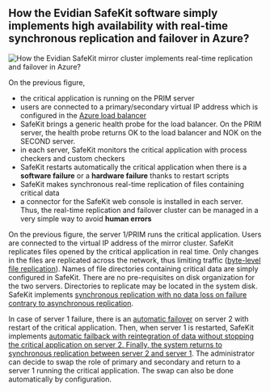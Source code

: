 ## <a name="step1"></a>How the Evidian SafeKit software simply implements high availability with real-time synchronous replication and failover in Azure?

![How the Evidian SafeKit mirror cluster implements real-time replication and failover in Azure?](https://www.evidian.com/safekit/images/azure-block-level-file-level-software-data-replication-mirror-cluster.png)

On the previous figure,

*   the critical application is running on the PRIM server
*   users are connected to a primary/secondary virtual IP address which is configured in the [Azure load balancer](https://docs.microsoft.com/en-us/azure/load-balancer/)
*   SafeKit brings a generic health probe for the load balancer. On the PRIM server, the health probe returns OK to the load balancer and NOK on the SECOND server.
*   in each server, SafeKit monitors the critical application with process checkers and custom checkers
*   SafeKit restarts automatically the critical application when there is a **software failure** or a **hardware failure** thanks to restart scripts
*   SafeKit makes synchronous real-time replication of files containing critical data
*   a connector for the SafeKit web console is installed in each server. Thus, the real-time replication and failover cluster can be managed in a very simple way to avoid **human errors**

On the previous figure, the server 1/PRIM runs the critical application. Users are connected to the virtual IP address of the mirror cluster. SafeKit replicates files opened by the critical application in real time. Only changes in the files are replicated across the network, thus limiting traffic ([byte-level file replication](https://www.evidian.com/products/high-availability-software-for-application-clustering/file-replication-byte-level-with-failover-mirror-cluster/)). Names of file directories containing critical data are simply configured in SafeKit. There are no pre-requisites on disk organization for the two servers. Directories to replicate may be located in the system disk. SafeKit implements [synchronous replication with no data loss on failure contrary to asynchronous replication](/safekit/synchronous-replication-vs-asynchronous-replication.htm).

In case of server 1 failure, there is an [automatic failover](https://www.evidian.com/products/high-availability-software-for-application-clustering/file-replication-byte-level-with-failover-mirror-cluster/#step2) on server 2 with restart of the critical application. Then, when server 1 is restarted, SafeKit implements [automatic failback with reintegration of data without stopping the critical application on server 2\. Finally, the system returns to](https://www.evidian.com/products/high-availability-software-for-application-clustering/file-replication-byte-level-with-failover-mirror-cluster/#step3) [synchronous replication between server 2 and server 1](https://www.evidian.com/products/high-availability-software-for-application-clustering/file-replication-byte-level-with-failover-mirror-cluster/#step4). The administrator can decide to swap the role of primary and secondary and return to a server 1 running the critical application. The swap can also be done automatically by configuration.
